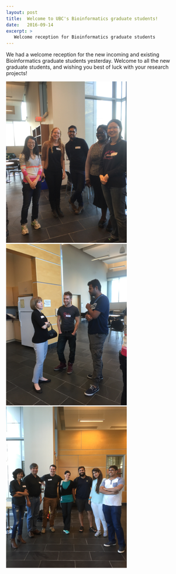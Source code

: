 ```yaml
---
layout: post
title:  Welcome to UBC's Bioinformatics graduate students! 
date:   2016-09-14
excerpt: >
   Welcome reception for Bioinformatics graduate students
---
```



  We had a welcome reception for the new incoming and existing Bioinformatics graduate students yesterday. Welcome to all the new graduate students, and wishing you best of luck with your research projects!

<img src="/images/bio1.JPG" width="330">
<img src="/images/bio2.JPG" width="330">
<img src="/images/bio3.JPG" width="330" data-rotate="90">